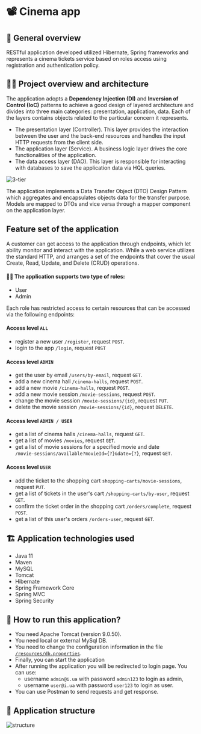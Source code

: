 ﻿# 	:film_projector: Cinema app

## :pencil: General overview
RESTful application developed utilized Hibernate, Spring frameworks and represents a cinema tickets service based on roles access using registration and authentication policy.

## :woman_technologist: Project overview and architecture
The application adopts a **Dependency Injection (DI)** and **Inversion of Control (IoC)** patterns to achieve a good design of layered architecture
and divides into three main categories: presentation, application, data. Each of the layers contains objects related to the particular concern it represents.

- The presentation layer (Controller). This layer provides the interaction between the user and the back-end resources and handles the input HTTP requests from the client side.
- The application layer (Service). A business logic layer drives the core functionalities of the application.
- The data access layer (DAO). This layer is responsible for interacting with databases to save the application data via HQL queries.

![3-tier](https://user-images.githubusercontent.com/96411307/195382480-50c2196d-3738-420b-8818-c6b9b08d923f.png)

The application implements a Data Transfer Object (DTO) Design Pattern which aggregates and encapsulates objects data for the transfer purpose. Models are mapped to DTOs and vice versa through a mapper component on the application layer.

## Feature set of the application
A customer can get access to the application through endpoints, which let ability monitor and interact with the application.
While a web service utilizes the standard HTTP, and arranges a set of the endpoints that cover the usual Create, Read, Update, and Delete (CRUD) operations.

#### :technologist: The application supports two type of roles:
- User
- Admin

Each role has restricted access to certain resources that can be accessed via the following endpoints:

#### Access level `ALL`
- register a new user `/register`, request `POST`.
- login to the app `/login`, request `POST`
#### Access level `ADMIN`
- get the user by email `/users/by-email`, request `GET`.
- add a new cinema hall `/cinema-halls`, request `POST`.
- add a new movie `/cinema-halls`, request `POST`.
- add a new movie session `/movie-sessions`, request `POST`.
- change the movie session `/movie-sessions/{id}`, request `PUT`.
- delete the movie session `/movie-sessions/{id}`, request `DELETE`.
#### Access level `ADMIN / USER`
- get a list of cinema halls `/cinema-halls`, request `GET`.
- get a list of movies `/movies`, request `GET`.
- get a list of movie sessions for a specified movie and date  
`/movie-sessions/available?movieId={?}&date={?}`, request `GET`.
#### Access level `USER`
- add the ticket to the shopping cart `shopping-carts/movie-sessions`, request `PUT`.
- get a list of tickets in the user's cart `/shopping-carts/by-user`, request `GET`.
- confirm the ticket order in the shopping cart `/orders/complete`, request `POST`.
- get a list of this user's orders `/orders-user`, request `GET`.

## :building_construction: Application technologies used

- Java 11
- Maven
- MySQL
- Tomcat
- Hibernate
- Spring Framework Core
- Spring MVC
- Spring Security

## :eyes: How to run this application?

- You need Apache Tomcat (version 9.0.50).
- You need local or external MySql DB.
- You need to change the configuration information in the file [`/resources/db.properties`](https://github.com/vyshnevsky/cinema-app/blob/main/src/main/resources/db.properties).
- Finally, you can start the application
- After running the application you will be redirected to login page. You can use:
    * username `admin@i.ua` with password `admin123` to login as admin,
    * username `user@i.ua` with password `user123` to login as user.
- You can use Postman to send requests and get response.

## :bricks: Application structure

![structure](https://user-images.githubusercontent.com/96411307/195589249-74ca5873-c0c9-4f4f-af2e-3bf283fe683f.png)
